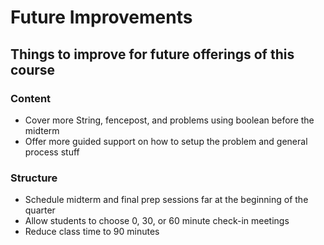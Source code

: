 # Future Improvements

## Things to improve for future offerings of this course

### Content
* Cover more String, fencepost, and problems using boolean before the midterm
* Offer more guided support on how to setup the problem and general process stuff

### Structure
* Schedule midterm and final prep sessions far at the beginning of the quarter
* Allow students to choose 0, 30, or 60 minute check-in meetings
* Reduce class time to 90 minutes
